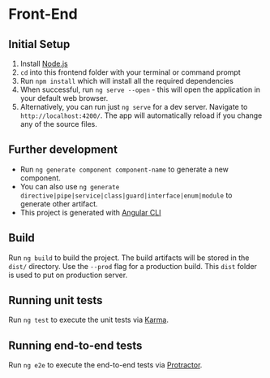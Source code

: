 # Front-End

## Initial Setup
1. Install [Node.js](https://nodejs.org/en/) 
1. `cd` into this frontend folder with your terminal or command prompt
1. Run `npm install` which will install all the required dependencies
1. When successful, run `ng serve --open` - this will open the application in your default web browser.
1. Alternatively, you can run just `ng serve` for a dev server. Navigate to `http://localhost:4200/`. The app will automatically reload if you change any of the source files. 

## Further development 
- Run `ng generate component component-name` to generate a new component. 
- You can also use `ng generate directive|pipe|service|class|guard|interface|enum|module` to generate other artifact.
- This project is generated with [Angular CLI](https://github.com/angular/angular-cli) 

## Build
Run `ng build` to build the project. The build artifacts will be stored in the `dist/` directory. Use the `--prod` flag for a production build. This `dist` folder is used to put on production server.

## Running unit tests
Run `ng test` to execute the unit tests via [Karma](https://karma-runner.github.io).

## Running end-to-end tests
Run `ng e2e` to execute the end-to-end tests via [Protractor](http://www.protractortest.org/).
